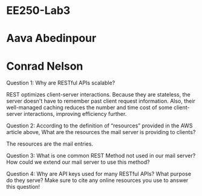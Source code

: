 # EE250-Lab3

# Aava Abedinpour
# Conrad Nelson

Question 1: Why are RESTful APIs scalable?

REST optimizes client-server interactions. Because they are stateless, the server doesn't have to remember past client request information. Also, their well-managed caching reduces the number and time cost of some client-server interactions, improving efficiency further. 


Question 2: According to the definition of “resources” provided in the AWS article above, What are the resources the mail server is providing to clients?

The resources are the mail entries.

Question 3: What is one common REST Method not used in our mail server? How could we extend our mail server to use this method?



Question 4: Why are API keys used for many RESTful APIs? What purpose do they serve? Make sure to cite any online resources you use to answer this question!
